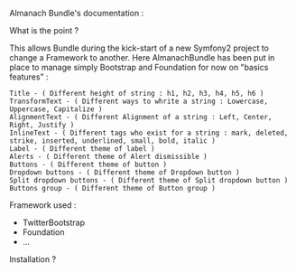 Almanach Bundle's documentation :

What is the point ?

This allows Bundle during the kick-start of a new Symfony2 project to change a Framework to another.
Here AlmanachBundle has been put in place to manage simply Bootstrap and Foundation for now on "basics features" :

    Title - ( Different height of string : h1, h2, h3, h4, h5, h6 )
    TransformText - ( Different ways to whrite a string : Lowercase, Uppercase, Capitalize )
    AlignmentText - ( Different Alignment of a string : Left, Center, Right, Justify )
    InlineText - ( Different tags who exist for a string : mark, deleted, strike, inserted, underlined, small, bold, italic )
    Label - ( Different theme of label )
    Alerts - ( Different theme of Alert dismissible )
    Buttons - ( Different theme of button )
    Dropdown buttons - ( Different theme of Dropdown button )
    Split dropdown buttons - ( Different theme of Split dropdown button )
    Buttons group - ( Different theme of Button group )

Framework used :
- TwitterBootstrap
- Foundation
- ...

Installation ?


